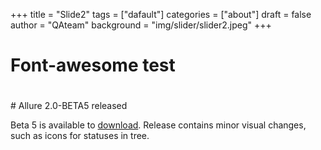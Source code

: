 +++
title = "Slide2"
tags = ["dafault"]
categories = ["about"]
draft = false
author = "QAteam"
background = "img/slider/slider2.jpeg"
+++

[download]: https://bintray.com/qameta/generic/allure2/2.0-BETA5
# Font-awesome test
<h1 class="primary_h1 fas fa-wrench"></h1>
# Allure 2.0-BETA5 released


Beta 5 is available to [download][download]. 
Release contains minor visual changes, such as icons for statuses in tree.